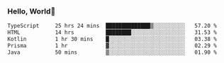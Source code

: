 
### Hello, World🐤

<!--START_SECTION:waka-->

```txt
TypeScript     25 hrs 24 mins  ██████████████▒░░░░░░░░░░   57.20 %
HTML           14 hrs          ████████░░░░░░░░░░░░░░░░░   31.53 %
Kotlin         1 hr 30 mins    █░░░░░░░░░░░░░░░░░░░░░░░░   03.38 %
Prisma         1 hr            ▓░░░░░░░░░░░░░░░░░░░░░░░░   02.29 %
Java           50 mins         ▒░░░░░░░░░░░░░░░░░░░░░░░░   01.90 %
```

<!--END_SECTION:waka-->
